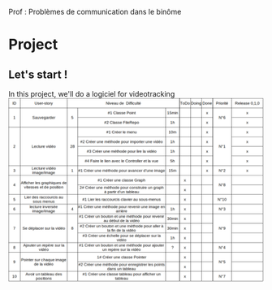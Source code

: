 Prof : Problèmes de communication dans le binôme

# Project

## Let's start !

In this project, we'll do a logiciel for videotracking
![image.png](./image.png)
